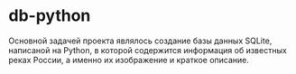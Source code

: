 # db-python
Основной задачей проекта являлось создание базы данных SQLite, написаной на Python, в которой содержится информация об известных реках России, а именно их изображение и краткое описание.
